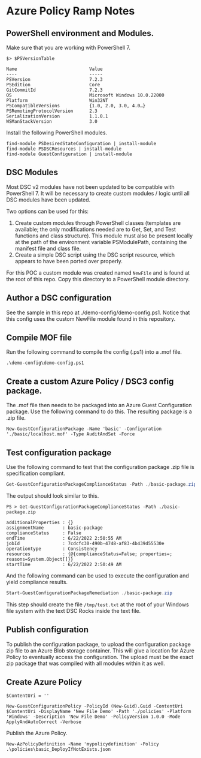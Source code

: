 # Azure Policy Ramp Notes

## PowerShell environment and Modules.

Make sure that you are working with PowerShell 7.

```
$> $PSVersionTable

Name                           Value
----                           -----
PSVersion                      7.2.3
PSEdition                      Core
GitCommitId                    7.2.3
OS                             Microsoft Windows 10.0.22000
Platform                       Win32NT
PSCompatibleVersions           {1.0, 2.0, 3.0, 4.0…}
PSRemotingProtocolVersion      2.3
SerializationVersion           1.1.0.1
WSManStackVersion              3.0
```

Install the following PowerShell modules.

```
find-module PSDesiredStateConfiguration | install-module
find-module PSDSCResources | install-module
find-module GuestConfiguration | install-module
```

## DSC Modules

Most DSC v2 modules have not been updated to be compatible with PowerShell 7. It will be necessary to create custom modules / logic until all DSC modules have been updated.

Two options can be used for this:

1. Create custom modules through PowerShell classes (templates are available; the only modifications needed are to Get, Set, and Test functions and class structure). This module must also be present locally at the path of the environment variable PSModulePath, containing the manifest file and class file.
2. Create a simple DSC script using the DSC script resource, which appears to have been ported over properly.

For this POC a custom module was created named `NewFile` and is found at the root of this repo. Copy this directory to a PowerShell module directory.

## Author a DSC configuration

See the sample in this repo at ./demo-config/demo-config.ps1. Notice that this config uses the custom NewFile module found in this repository.

## Compile MOF file

Run the following command to compile the config (.ps1) into a .mof file.

```
.\demo-config\demo-config.ps1
```

## Create a custom Azure Policy / DSC3 config package.

The .mof file then needs to be packaged into an Azure Guest Configuration package. Use the following command to do this. The resulting package is a .zip file.

```
New-GuestConfigurationPackage -Name 'basic' -Configuration './basic/localhost.mof' -Type AuditAndSet -Force
```

## Test configuration package

Use the following command to test that the configuration package .zip file is specification compliant.

```powershell
Get-GuestConfigurationPackageComplianceStatus -Path ./basic-package.zip
```

The output should look similar to this.

```
PS > Get-GuestConfigurationPackageComplianceStatus -Path ./basic-package.zip

additionalProperties : {}
assignmentName       : basic-package
complianceStatus     : False
endTime              : 6/22/2022 2:50:55 AM
jobId                : 7cdcfc30-490b-4748-af83-4b439d55530e
operationtype        : Consistency
resources            : {@{complianceStatus=False; properties=; reasons=System.Object[]}}
startTime            : 6/22/2022 2:50:49 AM
```

And the following command can be used to execute the configuration and yield compliance results.

```powershell
Start-GuestConfigurationPackageRemediation ./basic-package.zip
```

This step should create the file `/tmp/test.txt` at the root of your Windows file system with the text DSC Rocks inside the text file.

## Publish configuration 

To publish the configuration package, to upload the configuration package zip file to an Azure Blob storage container. This will give a location for Azure Policy to eventually access the configuration. The upload must be the exact zip package that was compiled with all modules within it as well.

## Create Azure Policy

```
$ContentUri = ''

New-GuestConfigurationPolicy -PolicyId (New-Guid).Guid -ContentUri $ContentUri -DisplayName 'New File Demo' -Path './policies' -Platform 'Windows' -Description 'New File Demo' -PolicyVersion 1.0.0 -Mode ApplyAndAutoCorrect -Verbose
```

Publish the Azure Policy.

```
New-AzPolicyDefinition -Name 'mypolicydefinition' -Policy .\policies\basic_DeployIfNotExists.json
```